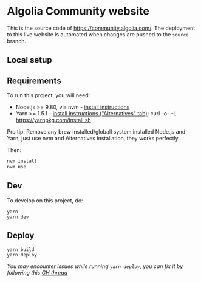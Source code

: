 # Algolia Community website

This is the source code of https://community.algolia.com/. The deployment to this live website is automated
when changes are pushed to the `source` branch.

## Local setup

## Requirements

To run this project, you will need:

- Node.js >= 9.80, via nvm - [install instructions](https://github.com/creationix/nvm#install-script)
- Yarn >= 1.5.1 - [install instructions ("Alternatives" tab)](https://yarnpkg.com/en/docs/install): curl -o- -L https://yarnpkg.com/install.sh

Pro tip: Remove any brew installed/globall system installed Node.js and Yarn, just use nvm and Alternatives installation, they works perfectly.

Then:

```sh
nvm install
nvm use
```

## Dev

To develop on this project, do:

```shell
yarn
yarn dev
```

## Deploy

```shell
yarn build
yarn deploy
```

_You may encounter issues while running `yarn deploy`, you can fix it by following this [GH thread](https://github.com/shinnn/gulp-gh-pages/issues/116#issuecomment-364959382)_